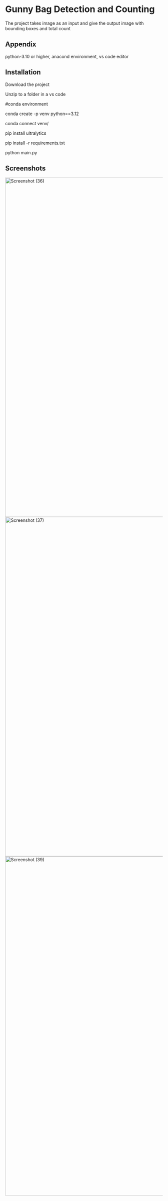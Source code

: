 
# Gunny Bag Detection and Counting

The project takes image as an input and give the output image with bounding boxes and total count


## Appendix

python-3.10 or higher,
anacond environment,
vs code editor


## Installation

Download the project

Unzip to a folder in a vs code

#conda environment

conda create -p venv python==3.12

conda connect venv/

pip install ultralytics

pip install -r requirements.txt

python main.py


    
## Screenshots
<img width="1920" height="1080" alt="Screenshot (36)" src="https://github.com/user-attachments/assets/1184a7de-ba6b-48a1-80ee-e896675aef28" />

<img width="1920" height="1080" alt="Screenshot (37)" src="https://github.com/user-attachments/assets/18ba8265-a9e3-4b34-8296-670826f2e2b1" />

<img width="1920" height="1080" alt="Screenshot (39)" src="https://github.com/user-attachments/assets/1de1b17f-69bb-4a62-995b-9996ebf496ca" />








